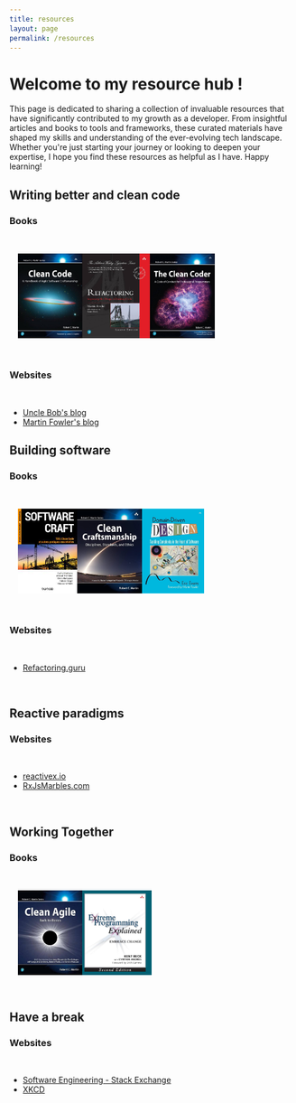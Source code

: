 ```yaml
---
title: resources
layout: page
permalink: /resources
---
```


# Welcome to my resource hub ! 

This page is dedicated to sharing a collection of invaluable resources that have significantly contributed to my growth as a developer.
From insightful articles and books to tools and frameworks, these curated materials have shaped my skills and understanding of the ever-evolving tech landscape.
Whether you're just starting your journey or looking to deepen your expertise, I hope you find these resources as helpful as I have. Happy learning!

## Writing better and clean code

### Books

<br/>

<div align="center" style="display: flex;flex-wrap: wrap; margin: 3%;">
    <img height="150" src="/assets/resources/clean_code.png" />
    <img height="150" src="/assets/resources/refactoring.png" />
    <img height="150" src="/assets/resources/clean_coder.png" />
</div>

<br/>

### Websites

<br/>

- [Uncle Bob's blog](https://blog.cleancoder.com/)
- [Martin Fowler's blog](https://www.martinfowler.com/)

## Building software

### Books

<br/>

<div align="center" style="display: flex;flex-wrap: wrap; margin: 3%;">
    <img height="150" src="/assets/resources/software_craft.png" />
    <img height="150" src="/assets/resources/clean_craftsmanship.png" />
    <img height="150" src="/assets/resources/ddd.png" />
</div>

<br/>

### Websites

<br/>

- [Refactoring.guru](https://refactoring.guru)

<br/>

## Reactive paradigms

### Websites

<br/>

- [reactivex.io](https://reactivex.io/)
- [RxJsMarbles.com](https://rxmarbles.com/)

<br/>

## Working Together

### Books

<br/>

<div align="center" style="display: flex;flex-wrap: wrap; margin: 3%;">
    <img height="150" src="/assets/resources/clean_agile.png" />
    <img height="150" src="/assets/resources/xp_explained.png" />
</div>

<br/>

## Have a break

### Websites

<br/>

- [Software Engineering - Stack Exchange](https://softwareengineering.stackexchange.com/)
- [XKCD](https://c.xkcd.com/random/comic/)